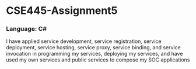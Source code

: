 # CSE445-Assignment5
### Language: C#
I have applied service development, service registration, service deployment, service hosting, service proxy, service binding, and service invocation in programming my services, deploying my services, and have used my own services and public services to compose my SOC applications

